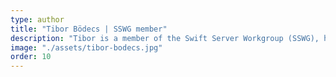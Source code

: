 ```yaml
---
type: author
title: "Tibor Bödecs | SSWG member"
description: "Tibor is a member of the Swift Server Workgroup (SSWG), he is the co-founder of Binary Birds Kft."
image: "./assets/tibor-bodecs.jpg"
order: 10
---
```


